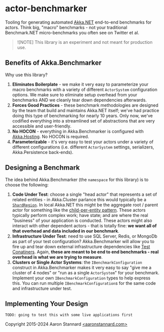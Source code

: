# actor-benchmarker
Tooling for generating automated [Akka.NET](https://getakka.net/) end-to-end benchmarks for actors. Think big, "macro" benchmarks - not your traditional Benchmark.NET micro-benchmarks you often see on Twitter et al.

> ![NOTE]
> This library is an experiment and not meant for production use.

## Benefits of Akka.Benchmarker

Why use this library?

1. **Eliminates Boilerplate** - we make it very easy to parameterize your macro benchmarks with a variety of different `ActorSystem` configuration options. We make sure to eliminate setup overhead from your benchmarks AND we cleanly tear down dependencies afterwards.
2. **Forces Good Practices** - these benchmark methodologies are designed by the team that build and maintains Akka.NET itself; we've had practice doing this type of benchmarking for nearly 10 years. Only now, we've codified everything into a streamlined set of abstractions that are very accessible and user-friendly.
3. **No HOCON** - everything in Akka.Benchmarker is configured with [Akka.Hosting](https://github.com/akkadotnet/Akka.Hosting). No HOCON is required.
4. **Parameterizable** - it's very easy to test your actors under a variety of different configurations (i.e. different `ActorSystem` settings, serializers, Akka.Persistence back-ends).

## Designing a Benchmark

The idea behind Akka.Benchmarker (the `namespace` for this library) is to choose the following:

1. **Code Under Test**: choose a single "head actor" that represents a set of related entities - in Akka.Cluster parlance this would typically be a [`ShardRegion`](https://getakka.net/articles/clustering/cluster-sharding.html). In local Akka.NET this might be the aggregate root / parent actor for something like the [child-per-entity pattern](https://petabridge.com/blog/top-akkadotnet-design-patterns/). These actors typically perform complex work; have state; and are where the real "business" of your application is conducted. These actors might also interact with other dependent actors - that is totally fine: **we want all of that overhead and data included in our benchmark**.
2. **Infrastructure Under Test**: need to use SQL Server, Redis, or MongoDb as part of your test configuration? Akka.Benchmarker will allow you to fire up and tear down external infrastructure dependencies like [Test Conatiners](https://testcontainers.com/). Again, **these are meant to be end to end benchmarks - real overhead is what we are trying to measure**.
3. **Clusters or Single Actor Systems**: the `IBenchmarkConfiguration` construct in Akka.Benchmarker makes it very easy to say "give me a cluster of 4 nodes" or "run as a single `ActorSystem`" for your benchmark. Implement your own `IBenchmarkConfiguration` types to help express this. You can run multiple `IBenchmarkConfiguration`s for the same code and infrastructure under test.

## Implementing Your Design

```
TODO: going to test this with some live applications first
```

Copyright 2015-2024 Aaron Stannard [<aaronstannard.com>](https://aaronstannard.com/)